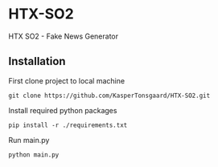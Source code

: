 # HTX-SO2
HTX SO2 - Fake News Generator


## Installation

First clone project to local machine 
```
git clone https://github.com/KasperTonsgaard/HTX-SO2.git
```

Install required python packages
```
pip install -r ./requirements.txt
```

Run main.py
```
python main.py
```